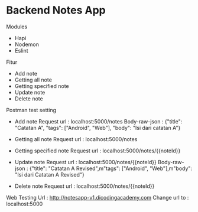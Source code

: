 # Backend Notes App
 
 Modules
 - Hapi
 - Nodemon
 - Eslint

 Fitur
 - Add note
 - Getting all note
 - Getting specified note
 - Update note
 - Delete note

 Postman test setting
 - Add note
   Request url : localhost:5000/notes
   Body-raw-json : {"title": "Catatan A", "tags": ["Android", "Web"], "body": "Isi dari catatan A"} 
   
 - Getting all note
   Request url : localhost:5000/notes
   
 - Getting specified note
   Request url : localhost:5000/notes/{{noteId}}
   
 - Update note
   Request url : localhost:5000/notes/{{noteId}}
   Body-raw-json : {"title": "Catatan A Revised",m"tags": ["Android", "Web"],m"body": "Isi dari Catatan A Revised"}
   
 - Delete note
   Request url : localhost:5000/notes/{{noteId}}
   
 Web Testing
 Url : http://notesapp-v1.dicodingacademy.com
 Change url to : localhost:5000
